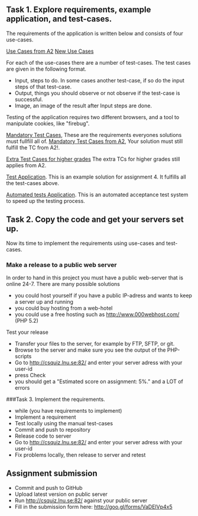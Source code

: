 
## Task 1. Explore requirements, example application, and test-cases.

The requirements of the application is written below and consists of four use-cases.

[Use Cases from A2](https://github.com/dntoll/1DV608/blob/master/Assignments/Assignment_2/Assignment2_Use_Cases.md "Assignment 2 use-cases")
[New Use Cases](https://github.com/dntoll/1DV608/blob/master/Assignments/Assignment_4/UC4.md "Assignment 4 use-cases")

For each of the use-cases there are a number of test-cases. The test cases are given in the following format. 
 * Input, steps to do. In some cases another test-case, if so do the input steps of that test-case.
 * Output, things you should observe or not observe if the test-case is successful.
 * Image, an image of the result after Input steps are done.
 
Testing of the application requires two different browsers, and a tool to manipulate cookies, like "firebug".

[Mandatory Test Cases](https://github.com/dntoll/1DV608/blob/master/Assignments/Assignment_4/TestCases.md "Mandatory Test-Cases"), These are the requirements everyones solutions must fullfill all of.
[Mandatory Test Cases from A2](https://github.com/dntoll/1DV608/blob/master/Assignments/Assignment_2/Assignment2_Test_Cases_Mandatory.md "Mandatory Test-Cases from A2"), Your solution must still fulfill the TC from A2!.

[Extra Test Cases for higher grades](https://github.com/dntoll/1DV608/blob/master/Assignments/Assignment_2/Assignment2_Extra_Test_cases.md "Extra Test-Cases for higher grade") The extra TCs for higher grades still applies from A2.

[Test Application](http://csquiz.lnu.se:81/ "Application To test requirements on"). This is an example solution for assignment 4. It fulfills all the test-cases above.

[Automated tests Application](http://csquiz.lnu.se:83/ "Application To test your on"). This is an automated acceptance test system to speed up the testing process. 

## Task 2. Copy the code and get your servers set up.

Now its time to implement the requirements using use-cases and test-cases.



### Make a release to a public web server

In order to hand in this project you must have a public web-server that is online 24-7. There are many possible solutions
 * you could host yourself if you have a public IP-adress and wants to keep a server up and running
 * you could buy hosting from a web-hotel
 * you could use a free hosting such as http://www.000webhost.com/ (PHP 5.2)

Test your release
 * Transfer your files to the server, for example by FTP, SFTP, or git.
 * Browse to the server and make sure you see the output of the PHP-scripts
 * Go to http://csquiz.lnu.se:82/ and enter your server adress with your user-id
  * press Check
  * you should get a "Estimated score on assignment: 5%." and a LOT of errors

###Task 3. Implement the requirements.

 * while (you have requirements to implement)
  * Implement a requirement
  * Test locally using the manual test-cases
  * Commit and push to repository
 * Release code to server
  * Go to http://csquiz.lnu.se:82/ and enter your server adress with your user-id
  * Fix problems locally, then release to server and retest

## Assignment submission

 * Commit and push to GitHub
 * Upload latest version on public server
 * Run http://csquiz.lnu.se:82/ against your public server
 * Fill in the submission form here: http://goo.gl/forms/VaDElVp4x5
